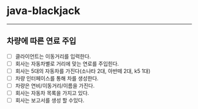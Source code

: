 # java-blackjack

---
## 차량에 따른 연료 주입

- [ ] 클라이언트는 이동거리를 입력한다.
- [ ] 회사는 자동차별로 거리에 맞는 연로를 주입힌다.
- [ ] 회사는 5대의 자동차를 가진다(소나타 2대, 아반떼 2대, k5 1대)
- [ ] 차량 인터페이스를 통해 차를 생성한다.
- [ ] 차량은 연비/이동거리/이름을 가진다.
- [ ] 회사는 자동차 목록을 가지고 있다.
- [ ] 회사는 보고서를 생성 할 수있다.
